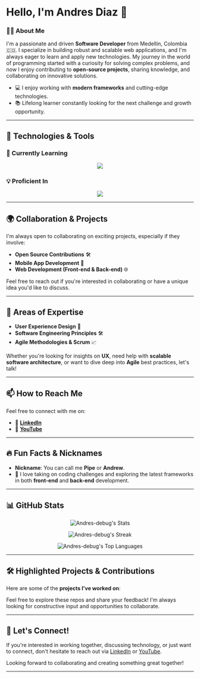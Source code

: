 # Hello, I'm Andres Diaz 👋

### 👨‍💻 About Me

I'm a passionate and driven **Software Developer** from Medellin, Colombia 🇨🇴. I specialize in building robust and scalable web applications, and I'm always eager to learn and apply new technologies. My journey in the world of programming started with a curiosity for solving complex problems, and now I enjoy contributing to **open-source projects**, sharing knowledge, and collaborating on innovative solutions.

- 💻 I enjoy working with **modern frameworks** and cutting-edge technologies.
- 📚 Lifelong learner constantly looking for the next challenge and growth opportunity.

---

## 🚀 Technologies & Tools

### 🌱 Currently Learning

<p align="center">
 <a href="https://skillicons.dev">
    <img src="https://skillicons.dev/icons?i=nestjs,prisma,threejs,astro&perline=8" />
 </a>
</p>

### 💡 Proficient In

<p align="center">
 <a href="https://skillicons.dev">
    <img src="https://skillicons.dev/icons?i=react,nextjs,express,linux,js,ts,redux,apollo,graphql,tailwind,angular,git,bootstrap,css,html,figma&perline=8" />
 </a>
</p>

---

## 🌍 Collaboration & Projects

I'm always open to collaborating on exciting projects, especially if they involve:

- **Open Source Contributions** 🛠️
- **Mobile App Development** 📱
- **Web Development (Front-end & Back-end)** 🌐

Feel free to reach out if you're interested in collaborating or have a unique idea you'd like to discuss.

---

## 💬 Areas of Expertise

- **User Experience Design** 🎨
- **Software Engineering Principles** 🛠️
- **Agile Methodologies & Scrum** 📈

Whether you're looking for insights on **UX**, need help with **scalable software architecture**, or want to dive deep into **Agile** best practices, let's talk!

---

## 📫 How to Reach Me

Feel free to connect with me on:

- 💼 [**LinkedIn**](https://www.linkedin.com/in/andr%C3%A9s-felipe-diaz-monsalve-54407b1a3/)
- 🎥 [**YouTube**](https://www.youtube.com/@AndresDebug-lc1cu)

---

## 🔥 Fun Facts & Nicknames

- **Nickname**: You can call me **Pipe** or **Andrew**.
- 🌱 I love taking on coding challenges and exploring the latest frameworks in both **front-end** and **back-end** development.

---

## 📊 GitHub Stats

<p align="center">
  <img src="https://github-readme-stats.vercel.app/api?username=Andres-debug&theme=vue-dark&show_icons=true&hide_border=true&count_private=true" alt="Andres-debug's Stats" />
</p>

<p align="center">
  <img src="https://github-readme-streak-stats.herokuapp.com/?user=Andres-debug&theme=vue-dark&hide_border=true" alt="Andres-debug's Streak" />
</p>

<p align="center">
  <img src="https://github-readme-stats.vercel.app/api/top-langs/?username=Andres-debug&theme=vue-dark&show_icons=true&hide_border=true&layout=compact" alt="Andres-debug's Top Languages" />
</p>

---

## 🛠️ Highlighted Projects & Contributions

Here are some of the **projects I've worked on**:


Feel free to explore these repos and share your feedback! I'm always looking for constructive input and opportunities to collaborate.

---

## 🤝 Let's Connect!

If you're interested in working together, discussing technology, or just want to connect, don't hesitate to reach out via [LinkedIn](https://www.linkedin.com/in/andr%C3%A9s-felipe-diaz-monsalve-54407b1a3/) or [YouTube](https://www.youtube.com/@AndresDebug-lc1cu).

Looking forward to collaborating and creating something great together!

---
